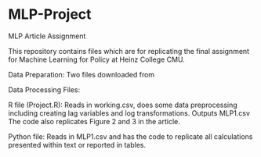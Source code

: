 # MLP-Project
MLP Article Assignment

This repository contains files which are for replicating the final assignment for Machine Learning for Policy at Heinz College CMU. 

Data Preparation:
Two files downloaded from 

Data Processing Files:

R file (Project.R): 
Reads in working.csv, does some data preprocessing including creating lag variables and log transformations. Outputs MLP1.csv
The code also replicates Figure 2 and 3 in the article. 

Python file: 
Reads in MLP1.csv and has the code to replicate all calculations presented within text or reported in tables. 
